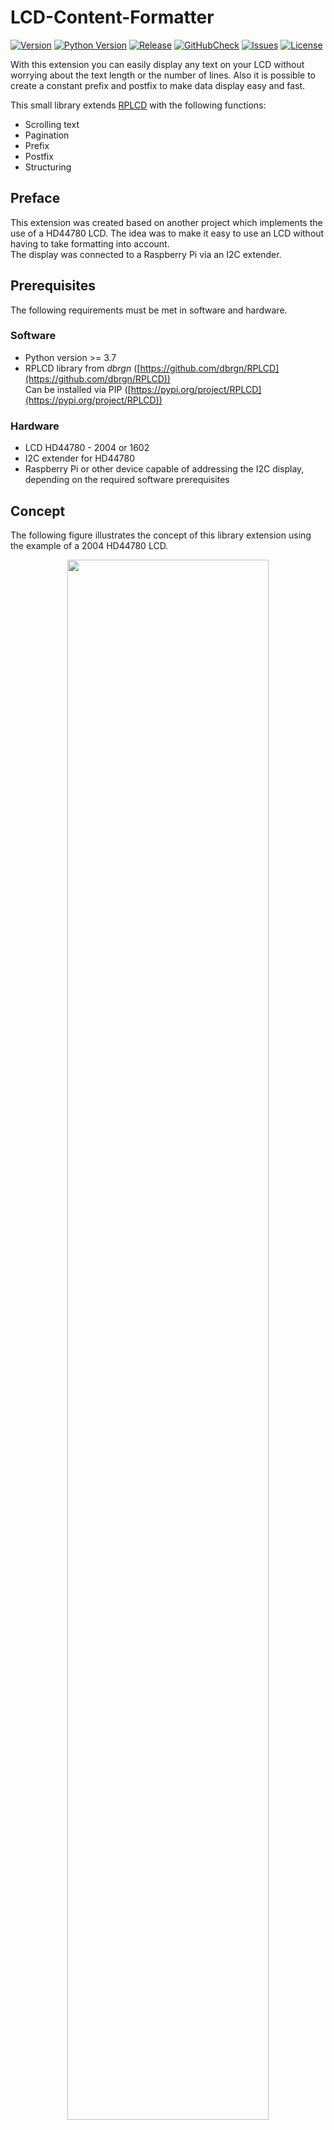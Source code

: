 # LCD-Content-Formatter
[![Version](https://img.shields.io/badge/version-1.0.2103.0401-brightgreen)](https://github.com/rednoid/LCD-Content-Formatter)
[![Python Version](https://img.shields.io/badge/python-%3Ev3.7-blue)](https://github.com/rednoid/LCD-Content-Formatter)
[![Release](https://img.shields.io/badge/release-stable-orange)](https://github.com/rednoid/LCD-Content-Formatter)
[![GitHubCheck](https://img.shields.io/github/checks-status/rednoid/LCD-Content-Formatter/main)](https://github.com/rednoid/LCD-Content-Formatter)
[![Issues](https://img.shields.io/github/issues/rednoid/LCD-Content-Formatter)](https://github.com/rednoid/LCD-Content-Formatter)
[![License](https://img.shields.io/pypi/l/RPLCD.svg)](https://github.com/rednoid/LCD-Content-Formatter)

With this extension you can easily display any text on your LCD without worrying about the text length or the number of lines. Also it is possible to create a constant prefix and postfix to make data display easy and fast.

This small library extends [RPLCD](https://github.com/dbrgn/RPLCD) with the following functions:

- Scrolling text
- Pagination
- Prefix
- Postfix
- Structuring

## Preface
This extension was created based on another project which implements the use of a HD44780 LCD. The idea was to make it easy to use an LCD without having to take formatting into account.  
The display was connected to a Raspberry Pi via an I2C extender.

## Prerequisites
The following requirements must be met in software and hardware.

### Software
- Python version >= 3.7
- RPLCD library from *dbrgn* ([https://github.com/dbrgn/RPLCD](https://github.com/dbrgn/RPLCD))  
Can be installed via PIP ([https://pypi.org/project/RPLCD](https://pypi.org/project/RPLCD))

### Hardware
- LCD HD44780 - 2004 or 1602
- I2C extender for HD44780
- Raspberry Pi or other device capable of addressing the I2C display, depending on the required software prerequisites

## Concept
The following figure illustrates the concept of this library extension using the example of a 2004 HD44780 LCD.

<p align="center">
	<img src="/../docu/images/HD44780_Concept.png?raw=true" width="80%"/>
</p>

### Frame
A frame is used to hold the information to be displayed.
The frame consists of frame rows. The maximum number of frame rows that a frame can show depends on the number that the hardware - HD44780 Display - can display. In this example, four.

### Page
If there are more rows than the frame can display, the library manages this by automatically grouping the rows into pages. In the example above, there are eight frame rows, so two pages.

### Frame row
A frame row contains the actual information and texts that are shown on the display. The frame row consists of four parts:

- **ID**  
Each frame row gets its own ID, which you can easily address and whose values can be changed according to your needs.
The ID can be configured optionally. If an ID is not needed for the row, you do not have to specify one. In this case a random GUID will be taken.

- **Prefix**  
Displays, like the one above, are often used to show data like sensor values, etc. The prefix allows you to keep a constant text like *"Temp. "* - for temperature - in front of your current value. You then only need to change the temperature value and not the whole line.  
(This field is optional and need not be used if it is not needed)

- **Text**  
This is the actual value you want to show on the display.

- **Postfix**  
The postfix allows you to put a constant text like "*°C "* - for temperature - directly after your current value. You then only need to change the temperature value and not the whole line.  
(This field is optional and need not be used if it is not needed)

## Usage
1. Install the required libraries from Software Prerequisites.
2. Download this repository and extract it.
3. Copy the module `HD44780.py` to your project
4. Import the module:  
    ```python
    from HD44780 import HD44780
    ```
5. Instantiate the class:  
    ```python
    lcd = HD44780(config.lcdI2cExpanderType, config.lcdI2cAddress, config.lcdColumnCount, config.lcdRowCount)
    ```
6. Create a frame:
    ```python
    sampleFrame = lcd.Frame()
    ```
7. Create frame row/s:
    ```python
    sampleFrameRowDate = sampleFrame.addWithGuid("-", "Date: ")
    sampleFrameRowTime = sampleFrame.addWithGuid("-", "Time: ")
    ```
8. Show the frame on the display:
    ```python
    lcd.scrollFrame(sampleFrame)
    ```

## Sample
Find a detailed sample script in the folder `sample` of this repository.
You should be able to run it from scratch with just adapting the LCD I2C settings in the `config.py` file.

## API Reference

### Classes
* <u>`HD44780(CharLCD)`</u>  
    This is the main class that inherits `RPLCD.i2c CharLCD` from [RPLCD](https://github.com/dbrgn/RPLCD)

    #### Public functions:
    * <u>`__init__(i2c_expander, address, cols, rows, dotsize=8, expander_params=None, port=1, charmap='A00', linebreaks=True, backlight=True)`</u>  

        The constructor of this module passes the provided parameters to the parent class `RPLCD.i2c CharLCD` from the [RPLCD](https://github.com/dbrgn/RPLCD) library. The parameters of the I2C expander (`i2c_expander`), the I2C address of the expander (`address`) and the number of columns (`cols`) and rows (`rows`) of the physical display must be provided. All other parameters are optional and have the default value of the parent `RPLCD.i2c CharLCD` class.  

    * <u>`writeFrame(framebuffer, pageNumber=1, scrollingFrame=False)`</u>  

        Shows the specified frame as `framebuffer` on the display. If the number of frame rows is larger than the number of rows the display can show, pages are automatically created in the background. The page to be displayed can be specified by the parameter `pageNumber`.  
        The parameter `scrollingFrame` is only needed in the combination by the call through the function `scrollFrame`. Otherwise it must always be False for a correct output.  
		This function only displays the content of a frame and does not include a scrolling feature. For this, the function `scrollFrame` must be called.  

    * <u>`scrollFrame(framebuffer, scrollIn=False, scrollToBlank=False, scrollIfFit=False, delay=0.5, showFirstFrameAfterScroll=True)`</u>  
  
	    This is the main function that should be used to display the frame content provided in the frame as `framebuffer` on the LCD.  
		The remaining parameters provide the following functionality:  
        * <u>`scrollIn`</u>  
		    If `True`, the text is scrolled in from the right side of the LCD. Otherwise, the beginning of the text is displayed before scrolling starts.  

		* <u>`scrollToBlank`</u>  
		    If `True`, the text is scrolled out to the left until it is no longer visible. Otherwise, the scrolling stops as soon as the text is completely displayed.  

		* <u>`scrollIfFit`</u>  
		    Specifies whether the text should be scrolled by the parameters `scrollIn` and `scrollToBlank` if the text can also be displayed completely in the LCD row without scrolling.  

		* <u>`delay`</u>  
		    Specifies the time in seconds to wait between scrolling and before displaying the inserted characters. Defines the scrolling speed.  

		* <u>`showFirstFrameAfterScroll`</u>  
		    Specifies whether the display should be reset to the output - before/at the start of scrolling - when the function is ended.
		    

* <u>`Frame()`</u>  

    Instantiate this class for getting a object that represents a frame that holds the frame rows. 

    #### Classes
    * <u>`FrameRow`</u>  
        This is a structure that that have the following attributes as String:
        * `id`
        * `text`
        * `prefix`
        * `postfix`

    #### Public functions:  
    * <u>`add(id, text="", prefix="", postfix="")`</u>  

        Adds a frame row with a specific `id` to the parent frame. All other fields are optional to allow you to provide a blank frame row.  

    * <u>`addWithGuid(text, prefix="", postfix="")`</u>  

        Adds a frame row  to the parent frame without the need to specific `id`. In case a frame row does not need to be addressed by an ID, then this function can be used, which uses a generated GUID as a reference in the background.  

    * <u>`getFrame(id, createEmptyRowIfIdNotExist=True)`</u>  

        Returns a frame row requested by the `id` parameter. If the requested `id` is not found in the parent frame, it can be created if the `createEmptyRowIfIdNotExist` parameter is specified as `True`.  

    * <u>`removeByIndex(id)`</u>  

        This function  

    * <u>`clear()`</u>  

        This function clears all attributes to an empty string except the `id`  

    * <u>`updateFrameRow(frameRow)`</u>  

        This function will update the provided frame row in the parent frame. 


## Changelog

**1.0.2103.0401**  
Fixed scrolling issue related to the introduction of the `postfix`

**1.0.2102.1401**  
Initial release
